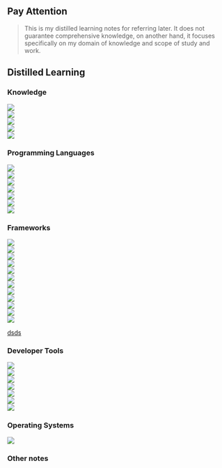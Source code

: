 <!-- <html lang="en"> -->
<head>
    <link rel="stylesheet" href="{{ " /css/distilled.css" | prepend: site.baseurl }}">
</head>

<!-- <body> -->


## Pay Attention

> This is my distilled learning notes for referring later. It does not guarantee comprehensive knowledge, on another hand, it focuses specifically on my domain of knowledge and scope of study and work.

## Distilled Learning

### Knowledge

<div class="row">
    <a href="">
    <div class="column">
        <span title="Data structure notes"><img onmousemove="bigImg(this)" onmouseout="normalImg(this)" src="https://raw.githubusercontent.com/maiminh1996/icons/master/icons/datastructure-box.svg"></span>
    </div>
    </a>
    <a href="">
    <div class="column">
        <img onmousemove="bigImg(this)" onmouseout="normalImg(this)" src="https://raw.githubusercontent.com/maiminh1996/icons/master/icons/algo-box.svg">
    </div>
    </a>
</div>

<div class="row">
    <a href="">
    <div class="column">
        <img onmousemove="bigImg(this)" onmouseout="normalImg(this)" src="https://raw.githubusercontent.com/maiminh1996/icons/master/icons/cv-box.svg">
    </div>
    </a>
    <a href="">
    <div class="column">
        <img onmousemove="bigImg(this)" onmouseout="normalImg(this)" src="https://raw.githubusercontent.com/maiminh1996/icons/master/icons/ml-box.svg">
    </div>
    </a>
    <a href="">
    <div class="column">
        <img onmousemove="bigImg(this)" onmouseout="normalImg(this)" src="https://raw.githubusercontent.com/maiminh1996/icons/master/icons/dl-box.svg">
    </div>
    </a>
</div>

### Programming Languages

<div class="row">
    <a href="">
    <div class="column">
        <img onmousemove="bigImg(this)" onmouseout="normalImg(this)" src="https://raw.githubusercontent.com/maiminh1996/icons/master/icons/python-box.svg">
    </div>
    </a>
    <a href="">
    <div class="column">
        <img onmousemove="bigImg(this)" onmouseout="normalImg(this)" src="https://raw.githubusercontent.com/maiminh1996/icons/master/icons/cpp-box.svg">
    </div>
    </a>
    <a href="">
    <div class="column">
        <img onmousemove="bigImg(this)" onmouseout="normalImg(this)" src="https://raw.githubusercontent.com/maiminh1996/icons/master/icons/c-box.svg">
    </div>
    </a>
    <a href="">
    <div class="column">
        <img onmousemove="bigImg(this)" onmouseout="normalImg(this)" src="https://raw.githubusercontent.com/maiminh1996/icons/master/icons/java-box.svg">
    </div>
    </a>
</div>
<div class="row">
    <a href="">
    <div class="column">
        <img onmousemove="bigImg(this)" onmouseout="normalImg(this)" src="https://raw.githubusercontent.com/maiminh1996/icons/master/icons/cuda-box.svg">
    </div>
    </a>
    <a href="">
    <div class="column">
        <img onmousemove="bigImg(this)" onmouseout="normalImg(this)" src="https://raw.githubusercontent.com/maiminh1996/icons/master/icons/bash-box.svg">
    </div>
    </a>
    <a href="">
    <div class="column">
        <img onmousemove="bigImg(this)" onmouseout="normalImg(this)" src="https://raw.githubusercontent.com/maiminh1996/icons/master/icons/sql-box.svg">
    </div>
    </a>
</div>


### Frameworks

<div class="row">
    <a href="">
    <div class="column">
        <img onmousemove="bigImg(this)" onmouseout="normalImg(this)" src="https://raw.githubusercontent.com/maiminh1996/icons/master/icons/pytorch-box.svg">
    </div>
    </a>
    <a href="">
    <div class="column">
        <img onmousemove="bigImg(this)" onmouseout="normalImg(this)" src="https://raw.githubusercontent.com/maiminh1996/icons/master/icons/keras-box.svg">
    </div>
    </a>
    <a href="">
    <div class="column">
        <img onmousemove="bigImg(this)" onmouseout="normalImg(this)" src="https://raw.githubusercontent.com/maiminh1996/icons/master/icons/tensorflow-box.svg">
    </div>
    </a>
</div>

<div class="row">
    <a href="">
    <div class="column">
        <img onmousemove="bigImg(this)" onmouseout="normalImg(this)" src="https://raw.githubusercontent.com/maiminh1996/icons/master/icons/opencv-box.svg">
    </div>
    </a>
    <a href="">
    <div class="column">
        <img onmousemove="bigImg(this)" onmouseout="normalImg(this)" src="https://raw.githubusercontent.com/maiminh1996/icons/master/icons/scikitlearn-box.svg">
    </div>
    </a>
    <a href="">
    <div class="column">
        <img onmousemove="bigImg(this)" onmouseout="normalImg(this)" src="https://raw.githubusercontent.com/maiminh1996/icons/master/icons/numpy-box.svg">
    </div>
    </a>
    <a href="">
    <div class="column">
        <img onmousemove="bigImg(this)" onmouseout="normalImg(this)" src="https://raw.githubusercontent.com/maiminh1996/icons/master/icons/scipy-box.svg">
    </div>
    </a>
    <a href="">
    <div class="column">
        <img onmousemove="bigImg(this)" onmouseout="normalImg(this)" src="https://raw.githubusercontent.com/maiminh1996/icons/master/icons/pandas-box.svg">
    </div>
    </a>
    <a href="">
    <div class="column">
        <img onmousemove="bigImg(this)" onmouseout="normalImg(this)" src="https://raw.githubusercontent.com/maiminh1996/icons/master/icons/matplotlib-box.svg">
    </div>
    </a>
</div>

<div class="row">
    <a href="">
    <div class="column">
        <img onmousemove="bigImg(this)" onmouseout="normalImg(this)" src="https://raw.githubusercontent.com/maiminh1996/icons/master/icons/tensorrt-box.svg">
    </div>
    </a>
    <a href="">
    <div class="column">
        <img onmousemove="bigImg(this)" onmouseout="normalImg(this)" src="https://raw.githubusercontent.com/maiminh1996/icons/master/icons/qt-box.svg">
    </div>
    </a>
    <a href="">
    <div class="column">
        <img onmousemove="bigImg(this)" onmouseout="normalImg(this)" src="https://raw.githubusercontent.com/maiminh1996/icons/master/icons/ros-box.svg">
    </div>
    </a>
</div>

[dsds](#└─other-notes)

###  Developer Tools

<div class="row">
    <a href="/distilled/git">
    <div class="column">
        <img onmousemove="bigImg(this)" onmouseout="normalImg(this)" src="https://raw.githubusercontent.com/maiminh1996/icons/master/icons/git-box.svg">
    </div>
    </a>
    <a href="">
    <div class="column">
        <img onmousemove="bigImg(this)" onmouseout="normalImg(this)" src="https://raw.githubusercontent.com/maiminh1996/icons/master/icons/docker-box.svg">
    </div>
    </a>
    <a href="">
    <div class="column">
        <img onmousemove="bigImg(this)" onmouseout="normalImg(this)" src="https://raw.githubusercontent.com/maiminh1996/icons/master/icons/cmake-box.svg">
    </div>
    </a>
    <a href="">
    <div class="column">
        <img onmousemove="bigImg(this)" onmouseout="normalImg(this)" src="https://raw.githubusercontent.com/maiminh1996/icons/master/icons/vim-box.svg">
    </div>
    </a>
    <a href="">
    <div class="column">
        <img onmousemove="bigImg(this)" onmouseout="normalImg(this)" src="https://raw.githubusercontent.com/maiminh1996/icons/master/icons/vscode-box.svg">
    </div>
    </a>
    <a href="">
    <div class="column">
        <img onmousemove="bigImg(this)" onmouseout="normalImg(this)" src="https://raw.githubusercontent.com/maiminh1996/icons/master/icons/tmux-box.svg">
    </div>
    </a>
    <a href="">
    <div class="column">
        <img onmousemove="bigImg(this)" onmouseout="normalImg(this)" src="https://raw.githubusercontent.com/maiminh1996/icons/master/icons/latex-box.svg">
    </div>
    </a>
</div>

###  Operating Systems

<!-- <div class="row">
    <div class="column">
        <a href="../../distilled/test"><img src="https://raw.githubusercontent.com/maiminh1996/icons/master/icons/linux-box.svg"></a>
    </div>
</div> -->

<div class="row">
    <a href="">
    <div class="column">
        <!-- <a href="/distilled/linux"> -->
        <img onmousemove="bigImg(this)" onmouseout="normalImg(this)" src="https://raw.githubusercontent.com/maiminh1996/icons/master/icons/linux-box.svg">
        <!-- </a> -->
    </div>
    </a>
</div>

### Other notes


<script src='{{ "/js/distilled.js " | prepend: site.baseurl }}'></script>

<!-- </body>
</html> -->